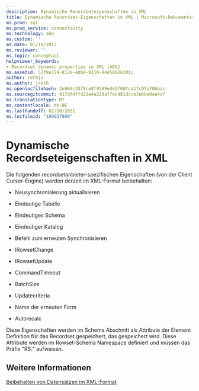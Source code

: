 ```yaml
---
description: Dynamische Recordseteigenschaften in XML
title: Dynamische Recordset-Eigenschaften in XML | Microsoft-Dokumentation
ms.prod: sql
ms.prod_service: connectivity
ms.technology: ado
ms.custom: ''
ms.date: 01/19/2017
ms.reviewer: ''
ms.topic: conceptual
helpviewer_keywords:
- Recordset dynamic properties in XML [ADO]
ms.assetid: 52f8e379-812a-4db8-9210-94458926301c
author: rothja
ms.author: jroth
ms.openlocfilehash: 2e966c3570ce8f9589ede5f60fca1fc0fa70bbac
ms.sourcegitcommit: 917df4ffd22e4a229af7dc481dcce3ebba0aa4d7
ms.translationtype: MT
ms.contentlocale: de-DE
ms.lasthandoff: 02/10/2021
ms.locfileid: "100037090"
---
```

# <a name="recordset-dynamic-properties-in-xml"></a>Dynamische Recordseteigenschaften in XML
Die folgenden recordsetanbieter-spezifischen Eigenschaften (von der Client Cursor-Engine) werden derzeit im XML-Format beibehalten:  
  
-   Neusynchronisierung aktualisieren  
  
-   Eindeutige Tabelle  
  
-   Eindeutiges Schema  
  
-   Eindeutiger Katalog  
  
-   Befehl zum erneuten Synchronisieren  
  
-   IRowsetChange  
  
-   IRowsetUpdate  
  
-   CommandTimeout  
  
-   BatchSize  
  
-   Updatecriteria  
  
-   Name der erneuten Form  
  
-   Autorecalc  
  
 Diese Eigenschaften werden im Schema Abschnitt als Attribute der Element Definition für das Recordset gespeichert, das gespeichert wird. Diese Attribute werden im Rowset-Schema Namespace definiert und müssen das Präfix "RS:" aufweisen.  
  
## <a name="see-also"></a>Weitere Informationen  
 [Beibehalten von Datensätzen im XML-Format](../../../ado/guide/data/persisting-records-in-xml-format.md)
